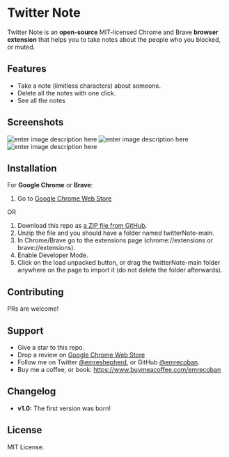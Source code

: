 # Twitter Note
Twitter Note is an **open-source** MIT-licensed Chrome and Brave **browser extension** that helps you to take notes about the people who you blocked, or muted.
## Features
 - Take a note (limitless characters) about someone.
 - Delete all the notes with one click.
 - See all the notes
## Screenshots
![enter image description here](https://raw.githubusercontent.com/emrecoban/twitterNote/main/Screenshots/twitterNoteonProfile.png)
![enter image description here](https://github.com/emrecoban/twitterNote/blob/main/Screenshots/twitterNoteonPage2.png?raw=true)
![enter image description here](https://github.com/emrecoban/twitterNote/blob/main/Screenshots/popup.png?raw=true)
## Installation
For **Google Chrome** or **Brave**:
1. Go to [Google Chrome Web Store](https://chrome.google.com/webstore/detail/twitter-note/hkgdpppefidcddecmcchdkplfgjkjcdk)

OR

1. Download this repo as [a ZIP file from GitHub](https://github.com/emrecoban/twitterNote/archive/refs/heads/main.zip).
2. Unzip the file and you should have a folder named twitterNote-main.
3. In Chrome/Brave go to the extensions page (chrome://extensions or brave://extensions).
4. Enable Developer Mode.
5. Click on the load unpacked button, or drag the twitterNote-main folder anywhere on the page to import it (do not delete the folder afterwards).
## Contributing
PRs are welcome!
## Support
- Give a star to this repo.
- Drop a review on [Google Chrome Web Store](https://chrome.google.com/webstore/detail/twitter-note/hkgdpppefidcddecmcchdkplfgjkjcdk)
- Follow me on Twitter [@emreshepherd](https://twitter.com/emreshepherd), or GitHub [@emrecoban](https://github.com/emrecoban).
- Buy me a coffee, or book: https://www.buymeacoffee.com/emrecoban
## Changelog
- **v1.0:** The first version was born!
## License
MIT License.
